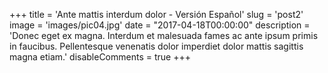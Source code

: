 +++
title = 'Ante mattis interdum dolor - Versión Español'
slug = 'post2'
image = 'images/pic04.jpg'
date = "2017-04-18T00:00:00"
description = 'Donec eget ex magna. Interdum et malesuada fames ac ante ipsum primis in faucibus. Pellentesque venenatis dolor imperdiet dolor mattis sagittis magna etiam.'
disableComments = true
+++
